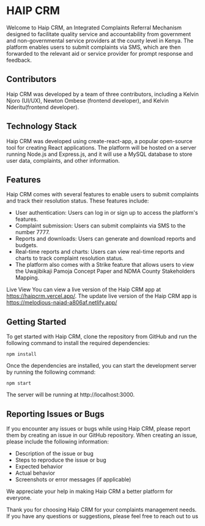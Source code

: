 # HAIP CRM
Welcome to Haip CRM, an Integrated Complaints Referral Mechanism designed to facilitate quality service and accountability from government and non-governmental service providers at the county level in Kenya. The platform enables users to submit complaints via SMS, which are then forwarded to the relevant aid or service provider for prompt response and feedback.

## Contributors
Haip CRM was developed by a team of three contributors, including a Kelvin Njoro (UI/UX), Newton Ombese (frontend developer), and Kelvin Nderitu(frontend developer).

## Technology Stack
Haip CRM was developed using create-react-app, a popular open-source tool for creating React applications. The platform will be hosted on a server running Node.js and Express.js, and it will use a MySQL database to store user data, complaints, and other information.

## Features
Haip CRM comes with several features to enable users to submit complaints and track their resolution status. These features include:

- User authentication: Users can log in or sign up to access the platform's features.
- Complaint submission: Users can submit complaints via SMS to the number 7777.
- Reports and downloads: Users can generate and download reports and budgets.
- Real-time reports and charts: Users can view real-time reports and charts to track complaint resolution status.
- The platform also comes with a Strike feature that allows users to view the Uwajibikaji Pamoja Concept Paper and NDMA County Stakeholders Mapping.

Live View
You can view a live version of the Haip CRM app at https://haipcrm.vercel.app/.
The update live version of the Haip CRM app is https://melodious-naiad-a806af.netlify.app/

## Getting Started
To get started with Haip CRM, clone the repository from GitHub and run the following command to install the required dependencies:
```
npm install
```
Once the dependencies are installed, you can start the development server by running the following command:
```
npm start
```
The server will be running at http://localhost:3000.

## Reporting Issues or Bugs
If you encounter any issues or bugs while using Haip CRM, please report them by creating an issue in our GitHub repository. When creating an issue, please include the following information:

- Description of the issue or bug
- Steps to reproduce the issue or bug
- Expected behavior
- Actual behavior
- Screenshots or error messages (if applicable)

We appreciate your help in making Haip CRM a better platform for everyone.

Thank you for choosing Haip CRM for your complaints management needs. If you have any questions or suggestions, please feel free to reach out to us
